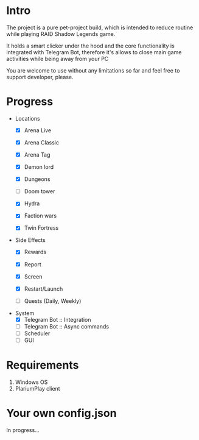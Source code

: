 # Intro

The project is a pure pet-project build, which is intended to reduce routine while playing RAID Shadow Legends game.

It holds a smart clicker under the hood and the core functionality is integrated with Telegram Bot, therefore it's allows to close main game activities while being away from your PC

You are welcome to use without any limitations so far and feel free to support developer, please.

# Progress

- Locations
  - [x] Arena Live
  - [x] Arena Classic
  - [x] Arena Tag
  - [x] Demon lord
  - [x] Dungeons
  - [ ] Doom tower
  - [x] Hydra
  - [x] Faction wars
  - [x] Twin Fortress


- Side Effects
  - [x] Rewards
  - [x] Report
  - [x] Screen
  - [x] Restart/Launch
  - [ ] Quests (Daily, Weekly)


- System
  - [x] Telegram Bot :: Integration
  - [ ] Telegram Bot :: Async commands
  - [ ] Scheduler
  - [ ] GUI 

# Requirements

1. Windows OS
2. PlariumPlay client

# Your own config.json
In progress...